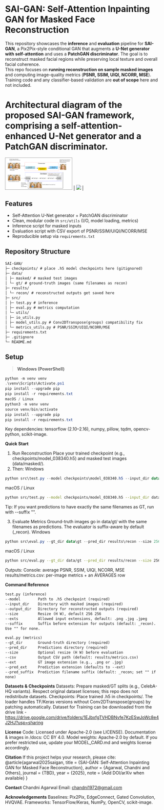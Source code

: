 # SAI-GAN: Self-Attention Inpainting GAN for Masked Face Reconstruction
This repository showcases the **inference** and **evaluation** pipeline for **SAI-GAN**, a Pix2Pix-style conditional GAN that augments a **U-Net generator with self-attention** and uses a **PatchGAN discriminator**. The goal is to reconstruct masked facial regions while preserving local texture and overall facial coherence.  
This repo focuses on **running reconstruction on sample masked images** and computing image-quality metrics (**PSNR, SSIM, UIQI, NCORR, MSE**). Training code and any classifier-based validation are **out of scope** here and not included.

# Architectural diagram of the proposed SAI-GAN framework, comprising a self-attention-enhanced U-Net generator and a PatchGAN discriminator.
<img src="pipeline.png" width="220"> | <img src="docs/examples/001_recon.jpg" width="220"> |


## Features
- Self-Attention U-Net generator + PatchGAN discriminator  
- Clean, modular code in `src/utils` (I/O, model loading, metrics)  
- Inference script for masked inputs  
- Evaluation script with CSV export of PSNR/SSIM/UIQI/NCORR/MSE  
- Reproducible setup via `requirements.txt`

## Repository Structure
```
SAI-GAN/
├─ checkpoints/ # place .h5 model checkpoints here (gitignored)
├─ data/
│ ├─ masked/ # masked test images
│ └─ gt/ # ground-truth images (same filenames as recon)
├─ results/
│ └─ recon/ # reconstructed outputs get saved here
├─ src/
│ ├─ test.py # inference
│ ├─ eval.py # metrics computation
│ └─ utils/
│ ├─ io_utils.py
│ ├─ model_utils.py # Conv2DTranspose(groups) compatibility fix
│ └─ metrics_utils.py # PSNR/SSIM/UIQI/NCORR/MSE
├─ requirements.txt
├─ .gitignore
└─ README.md
```

## Setup

> **Windows (PowerShell)**
```powershell
python -m venv venv
.\venv\Scripts\Activate.ps1
pip install --upgrade pip
pip install -r requirements.txt
macOS / Linux
python3 -m venv venv
source venv/bin/activate
pip install --upgrade pip
pip install -r requirements.txt
```
Key dependencies: tensorflow (2.10–2.16), numpy, pillow, tqdm, opencv-python, scikit-image.

**Quick Start**
1) Run Reconstruction
Place your trained checkpoint (e.g., checkpoints/model_038340.h5) and masked test images (data/masked/).
2) Then:
Windows
```powershell
python src\test.py --model checkpoints\model_038340.h5 --input_dir data\masked --output_dir results\recon --size 256 256 --suffix _recon
```
macOS / Linux
```bash
python src/test.py --model checkpoints/model_038340.h5 --input_dir data/masked --output_dir results/recon --size 256 256 --suffix _recon
```
Tip: If you want predictions to have exactly the same filenames as GT, run with --suffix "".

3) Evaluate Metrics
Ground-truth images go in data/gt/ with the same filenames as predictions. The evaluator is suffix-aware by default (_recon).
Windows
```powershell
python src\eval.py --gt_dir data\gt --pred_dir results\recon --size 256 256 --csv results\metrics.csv --ext .jpg --pred_suffix _recon --pred_ext .jpg
```

macOS / Linux
```bash
python src/eval.py --gt_dir data/gt --pred_dir results/recon --size 256 256 --csv results/metrics.csv --ext .jpg --pred_suffix _recon --pred_ext .jpg
```
Outputs:
Console: average PSNR, SSIM, UIQI, NCORR, MSE
results/metrics.csv: per-image metrics + an AVERAGES row

**Command Reference**

```
test.py (inference)
--model        Path to .h5 checkpoint (required)
--input_dir    Directory with masked images (required)
--output_dir   Directory for reconstructed outputs (required)
--size         Resize (H W), default 256 256
--exts         Allowed input extensions, default: .png .jpg .jpeg
--suffix       Suffix before extension for outputs (default: _recon). Use "" for none.
```

```
eval.py (metrics)
--gt_dir       Ground-truth directory (required)
--pred_dir     Predictions directory (required)
--size         Optional resize (H W) before evaluation
--csv          Output CSV path (default: results/metrics.csv)
--ext          GT image extension (e.g., .png or .jpg)
--pred_ext     Prediction extension (defaults to --ext)
--pred_suffix  Prediction filename suffix (default: _recon; set "" if none)
```

**Datasets & Checkpoints**
Datasets: Prepare masked/GT splits (e.g., CelebA-HQ variants). Respect original dataset licenses; this repo does not redistribute datasets.
Checkpoints: Place trained .h5 in checkpoints/. The loader handles TF/Keras versions without Conv2DTranspose(groups) by patching automatically.
Dataset for Training can be downloaded from the drive link - https://drive.google.com/drive/folders/1EJbxfgTVHDBNvfe7KzESwJoWc8e4J2HJ?usp=sharing 

**License**
Code: Licensed under Apache-2.0 (see LICENSE).
Documentation & images in /docs: CC BY 4.0.
Model weights: Apache-2.0 by default. If you prefer restricted use, update your MODEL_CARD.md and weights license accordingly.

**Citation**
If this project helps your research, please cite:
@article{agarwal2025saigan,
  title   = {SAI-GAN: Self-Attention Inpainting GAN for Masked Face Reconstruction},
  author  = {Agarwal, Chandni and Others},
  journal = {TBD},
  year    = {2025},
  note    = {Add DOI/arXiv when available}
}

**Contact**
Chandni Agarwal
Email: chandni1972@gmail.com 

**Acknowledgements**
Baselines: Pix2Pix, EdgeConnect, Gated Convolution, HVQVAE.
Frameworks: TensorFlow/Keras, NumPy, OpenCV, scikit-image.
